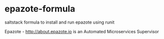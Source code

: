 # epazote-formula
saltstack formula to install and run epazote using runit

Epazote - http://about.epazote.io is an Automated Microservices Supervisor
